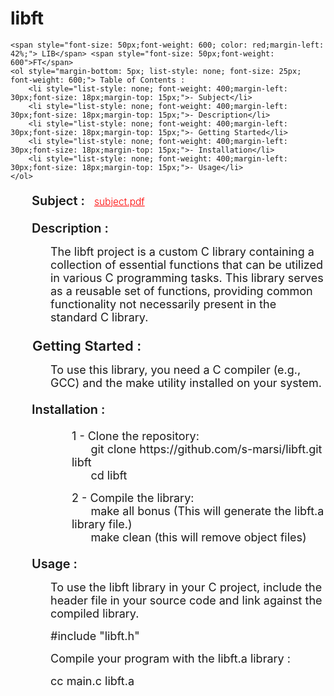 # libft

    <span style="font-size: 50px;font-weight: 600; color: red;margin-left: 42%;"> LIB</span> <span style="font-size: 50px;font-weight: 600">FT</span>
    <ol style="margin-bottom: 5px; list-style: none; font-size: 25px; font-weight: 600;"> Table of Contents :
        <li style="list-style: none; font-weight: 400;margin-left: 30px;font-size: 18px;margin-top: 15px;">- Subject</li>
        <li style="list-style: none; font-weight: 400;margin-left: 30px;font-size: 18px;margin-top: 15px;">- Description</li>
        <li style="list-style: none; font-weight: 400;margin-left: 30px;font-size: 18px;margin-top: 15px;">- Getting Started</li>
        <li style="list-style: none; font-weight: 400;margin-left: 30px;font-size: 18px;margin-top: 15px;">- Installation</li>
        <li style="list-style: none; font-weight: 400;margin-left: 30px;font-size: 18px;margin-top: 15px;">- Usage</li>
    </ol>

<ol style="margin-bottom: 5px; list-style: none; font-size: 20px; font-weight: 600;"> Subject : <a href="https://cdn.intra.42.fr/pdf/pdf/111289/en.subject.pdf" target="_blank" style="color: red;font-size: 15.5px; font-weight: 300;margin-left: 10px;"> subject.pdf </a>
</ol>   
<ol style="margin-bottom: 5px; list-style: none; font-size: 20px; font-weight: 600;"> 
    Description :
    <li style="list-style: none; font-weight: 400;margin-left: 30px;font-size: 18px;margin-top: 15px;">
        The libft project is a custom C library containing a collection of essential functions that can be utilized in various C programming tasks. This library serves as a reusable set of functions, providing common functionality not necessarily present in the standard C library.
    </li>
</ol>
<br>
<span style="font-size: 22px;font-weight: 600; margin-left: 35px;margin-top: 20px;"> Getting Started : </span>
<ol style="margin-bottom: 5px; list-style: nonr; font-size: 20px; font-weight: 600;margin-top: 10px;">
    <li style="list-style: none; font-weight: 400;margin-left: 30px;font-size: 18px;margin-top: 15px;"> To use this library, you need a C compiler (e.g., GCC) and the make utility installed on your system. </li>
</ol>
<ol style="margin-bottom: 5px; list-style: none; font-size: 20px; font-weight: 600;">
    Installation :
<ol style="margin-bottom: 5px; list-style: none; font-size: 20px; font-weight: 600;">
<li style="list-style: none; font-weight: 400;margin-left: 30px;font-size: 18px;margin-top: 15px;">1 - Clone the repository: <br>
    &nbsp;&nbsp;&nbsp;&nbsp;&nbsp; git clone https://github.com/s-marsi/libft.git libft<br>
    &nbsp;&nbsp;&nbsp;&nbsp;&nbsp; cd libft
</li>
       
<li style="list-style: none; font-weight: 400;margin-left: 30px;font-size: 18px;margin-top: 15px;"> 2 - Compile the library: <br>
     &nbsp;&nbsp;&nbsp;&nbsp;&nbsp; make all bonus (This will generate the libft.a library file.) <br>
     &nbsp;&nbsp;&nbsp;&nbsp;&nbsp; make clean  (this will remove object files)
</li>

</ol>

</ol>

<ol style="margin-bottom: 5px; list-style: none; font-size: 20px; font-weight: 600;">
    Usage :
<li style="list-style: none; font-weight: 400;margin-left: 30px;font-size: 18px;margin-top: 15px;">To use the libft library in your C project, include the header file in your source code and link against the compiled library.</li>
<li style="list-style: none; font-weight: 400;margin-left: 30px;font-size: 18px;margin-top: 15px;">#include "libft.h"</li>
<li style="list-style: none; font-weight: 400;margin-left: 30px;font-size: 18px;margin-top: 15px;">Compile your program with the libft.a library :</li>
<li style="list-style: none; font-weight: 400;margin-left: 30px;font-size: 18px;margin-top: 15px;">cc main.c libft.a </li>
</ol>